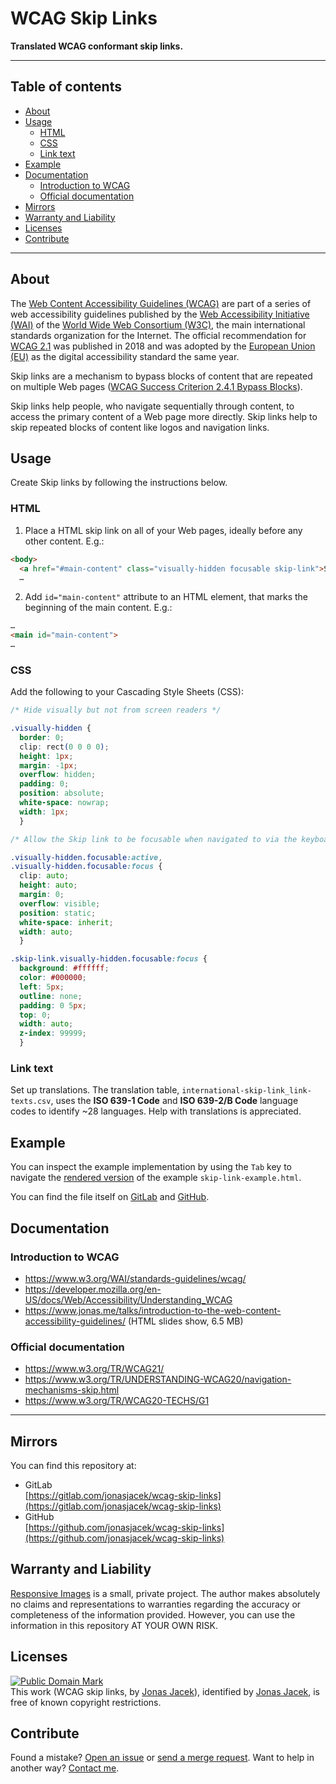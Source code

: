 # WCAG Skip Links

**Translated WCAG conformant skip links.**

---

## Table of contents

<!-- vim-markdown-toc GFM -->

* [About](#about)
* [Usage](#usage)
  * [HTML](#html)
  * [CSS](#css)
  * [Link text](#link-text)
* [Example](#example)
* [Documentation](#documentation)
  * [Introduction to WCAG](#introduction-to-wcag)
  * [Official documentation](#official-documentation)
* [Mirrors](#mirrors)
* [Warranty and Liability](#warranty-and-liability)
* [Licenses](#licenses)
* [Contribute](#contribute)

<!-- vim-markdown-toc -->

---

## About

The [Web Content Accessibility Guidelines (WCAG)]() are part of a series of web accessibility guidelines published by the [Web Accessibility Initiative (WAI)](https://www.w3.org/WAI/) of the [World Wide Web Consortium (W3C)](https://www.w3.org/), the main international standards organization for the Internet. The official recommendation for [WCAG 2.1](https://www.w3.org/TR/WCAG21/) was published in 2018 and was adopted by the [European Union (EU)](https://europa.eu/) as the digital accessibility standard the same year.

Skip links are a mechanism to bypass blocks of content that are repeated on multiple Web pages ([WCAG Success Criterion 2.4.1 Bypass Blocks](https://www.w3.org/WAI/WCAG21/Understanding/bypass-blocks.html)).

Skip links help people, who navigate sequentially through content, to access the primary content of a Web page more directly. Skip links help to skip repeated blocks of content like logos and navigation links.


## Usage

Create Skip links by following the instructions below. 

### HTML

1. Place a HTML skip link on all of your Web pages, ideally before any other content. E.g.:

```html
<body>
  <a href="#main-content" class="visually-hidden focusable skip-link">Skip to main content</a>
  …
```

2. Add `id="main-content"` attribute to an HTML element, that marks the beginning of the main content. E.g.:

```html
…
<main id="main-content">
…
```


### CSS

Add the following to your Cascading Style Sheets (CSS):

```CSS
/* Hide visually but not from screen readers */

.visually-hidden {
  border: 0;
  clip: rect(0 0 0 0);
  height: 1px;
  margin: -1px;
  overflow: hidden;
  padding: 0;
  position: absolute;
  white-space: nowrap;
  width: 1px;
  }

/* Allow the Skip link to be focusable when navigated to via the keyboard */

.visually-hidden.focusable:active,
.visually-hidden.focusable:focus {
  clip: auto;
  height: auto;
  margin: 0;
  overflow: visible;
  position: static;
  white-space: inherit;
  width: auto;
  }

.skip-link.visually-hidden.focusable:focus {
  background: #ffffff;
  color: #000000;
  left: 5px;
  outline: none;
  padding: 0 5px;
  top: 0;
  width: auto;
  z-index: 99999;
  }
```


### Link text 

Set up translations. The translation table, `international-skip-link_link-texts.csv`, uses the **ISO 639-1 Code** and **ISO 639-2/B Code** language codes to identify ~28 languages. Help with translations is appreciated.


## Example

You can inspect the example implementation by using the `Tab` key to navigate the [rendered version](https://htmlpreview.github.io/?https://github.com/jonasjacek/wcag-skip-links/blob/master/skip-link-example.html) of the example `skip-link-example.html`. 

You can find the file itself on [GitLab](https://gitlab.com/jonasjacek/wcag-skip-links/-/blob/master/skip-link-example.html) and [GitHub](https://github.com/jonasjacek/wcag-skip-links/blob/master/skip-link-example.html).


## Documentation

### Introduction to WCAG

* https://www.w3.org/WAI/standards-guidelines/wcag/
* https://developer.mozilla.org/en-US/docs/Web/Accessibility/Understanding_WCAG
* https://www.jonas.me/talks/introduction-to-the-web-content-accessibility-guidelines/ (HTML slides show, 6.5 MB)

### Official documentation
* https://www.w3.org/TR/WCAG21/
* https://www.w3.org/TR/UNDERSTANDING-WCAG20/navigation-mechanisms-skip.html
* https://www.w3.org/TR/WCAG20-TECHS/G1


---

## Mirrors

You can find this repository at:
* GitLab  
  [https://gitlab.com/jonasjacek/wcag-skip-links](https://gitlab.com/jonasjacek/wcag-skip-links)
* GitHub  
  [https://github.com/jonasjacek/wcag-skip-links](https://github.com/jonasjacek/wcag-skip-links)


## Warranty and Liability
[Responsive Images](https://gitlab.com/jonasjacek/wcag-skip-links) is a small, private project. The author makes absolutely no claims and representations to warranties regarding the accuracy or completeness of the information provided. However, you can use the information in this repository AT YOUR OWN RISK.


## Licenses

<p xmlns:dct="http://purl.org/dc/terms/"><a rel="license" href="http://creativecommons.org/publicdomain/mark/1.0/"><img src="http://i.creativecommons.org/p/mark/1.0/88x31.png" style="border-style: none;" alt="Public Domain Mark"></a><br>This work (<span property="dct:title">WCAG skip links</span>, by <a href="https://gitlab.com/jonasjacek/wcag-skip-links" rel="dct:creator"><span property="dct:title" title="Jonas Jared Jacek">Jonas Jacek</span></a>), identified by <a href="https://www.jonas.me/" rel="dct:publisher"><span property="dct:title" title="Jonas Jared Jacek">Jonas Jacek</span></a>, is free of known copyright restrictions.</p>

## Contribute

Found a mistake? [Open an issue](https://gitlab.com/jonasjacek/wcag-skip-links/-/issues) or [send a merge request](https://gitlab.com/jonasjacek/wcag-skip-links/-/merge_requests). Want to help in another way? [Contact me](https://www.jonas.me/contact).
